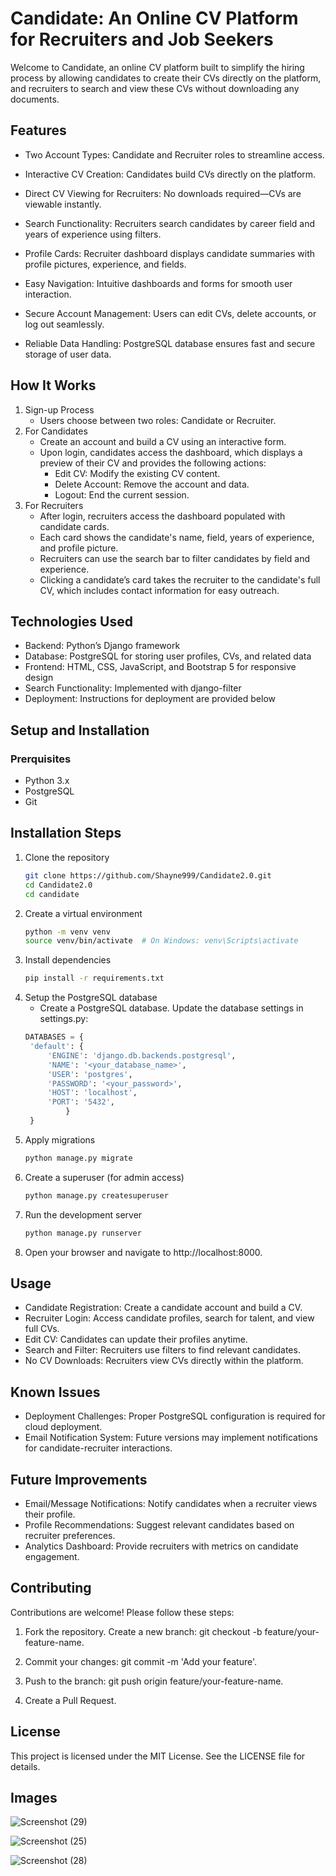 # Candidate: An Online CV Platform for Recruiters and Job Seekers


Welcome to Candidate, an online CV platform built to simplify the hiring process by allowing candidates to create their CVs directly on the platform, and recruiters to search and view these CVs without downloading any documents.

## Features
* Two Account Types: Candidate and Recruiter roles to streamline access.

* Interactive CV Creation: Candidates build CVs directly on the platform.

* Direct CV Viewing for Recruiters: No downloads required—CVs are viewable instantly.

* Search Functionality: Recruiters search candidates by career field and years of experience using filters.

* Profile Cards: Recruiter dashboard displays candidate summaries with profile pictures, experience, and fields.

* Easy Navigation: Intuitive dashboards and forms for smooth user interaction.

* Secure Account Management: Users can edit CVs, delete accounts, or log out seamlessly.

* Reliable Data Handling: PostgreSQL database ensures fast and secure storage of user data.

## How It Works
1. Sign-up Process
   * Users choose between two roles: Candidate or Recruiter.
2. For Candidates
   * Create an account and build a CV using an interactive form.
   * Upon login, candidates access the dashboard, which displays a preview of their CV and provides the following actions:
     * Edit CV: Modify the existing CV content.
     * Delete Account: Remove the account and data.
     * Logout: End the current session.
3. For Recruiters
   * After login, recruiters access the dashboard populated with candidate cards.
   * Each card shows the candidate's name, field, years of experience, and profile picture.
   * Recruiters can use the search bar to filter candidates by field and experience.
   * Clicking a candidate’s card takes the recruiter to the candidate's full CV, which includes contact information for easy outreach.

## Technologies Used
* Backend: Python’s Django framework
* Database: PostgreSQL for storing user profiles, CVs, and related data
* Frontend: HTML, CSS, JavaScript, and Bootstrap 5 for responsive design
* Search Functionality: Implemented with django-filter
* Deployment: Instructions for deployment are provided below

## Setup and Installation
### Prerquisites
* Python 3.x
* PostgreSQL
* Git

## Installation Steps
1. Clone the repository
   ```bash
   git clone https://github.com/Shayne999/Candidate2.0.git
   cd Candidate2.0
   cd candidate
   ```
2. Create a virtual environment
   ```bash
   python -m venv venv
   source venv/bin/activate  # On Windows: venv\Scripts\activate
   ```
3. Install dependencies
   ```bash
   pip install -r requirements.txt
   ```
4. Setup the PostgreSQL database
   * Create a PostgreSQL database. Update the database settings in settings.py:
   ```python
   DATABASES = {
    'default': {
        'ENGINE': 'django.db.backends.postgresql',
        'NAME': '<your_database_name>',
        'USER': 'postgres',
        'PASSWORD': '<your_password>',
        'HOST': 'localhost',
        'PORT': '5432',
            }
    }
    ```
5. Apply migrations
   ```bash
   python manage.py migrate
    ```
6. Create a superuser (for admin access)
   ```bash
   python manage.py createsuperuser
    ```
7. Run the development server
   ```bash
   python manage.py runserver
    ```
8. Open your browser and navigate to http://localhost:8000.

## Usage
* Candidate Registration: Create a candidate account and build a CV.
* Recruiter Login: Access candidate profiles, search for talent, and view full CVs.
* Edit CV: Candidates can update their profiles anytime.
* Search and Filter: Recruiters use filters to find relevant candidates.
* No CV Downloads: Recruiters view CVs directly within the platform.

## Known Issues
* Deployment Challenges: Proper PostgreSQL configuration is required for cloud deployment.
* Email Notification System: Future versions may implement notifications for candidate-recruiter interactions.

## Future Improvements
* Email/Message Notifications: Notify candidates when a recruiter views their profile.
* Profile Recommendations: Suggest relevant candidates based on recruiter preferences.
* Analytics Dashboard: Provide recruiters with metrics on candidate engagement.

## Contributing
Contributions are welcome! Please follow these steps:

1. Fork the repository.
Create a new branch: git checkout -b feature/your-feature-name.

2. Commit your changes: git commit -m 'Add your feature'.

3. Push to the branch: git push origin feature/your-feature-name.

4. Create a Pull Request.

## License
This project is licensed under the MIT License. See the LICENSE file for details.

## Images



![Screenshot (29)](https://github.com/user-attachments/assets/8bb1abf7-bbbe-4b93-bbb6-96052ed2c01e)

![Screenshot (25)](https://github.com/user-attachments/assets/28e1c595-7061-4e75-8e2d-88680b5bdefd)

![Screenshot (28)](https://github.com/user-attachments/assets/781ca174-ab1b-42b9-bbf7-186f36382ae8)




